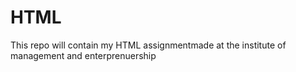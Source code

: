 # HTML
This repo will contain my HTML assignmentmade at the institute of management and enterprenuership
